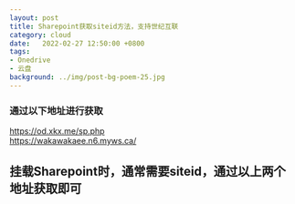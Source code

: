```yaml
---
layout: post
title: Sharepoint获取siteid方法，支持世纪互联
category: cloud
date:   2022-02-27 12:50:00 +0800
tags:
- Onedrive
- 云盘
background: ../img/post-bg-poem-25.jpg
---
```




### 通过以下地址进行获取<br>
https://od.xkx.me/sp.php<br>
https://wakawakaee.n6.myws.ca/

## 挂载Sharepoint时，通常需要siteid，通过以上两个地址获取即可


